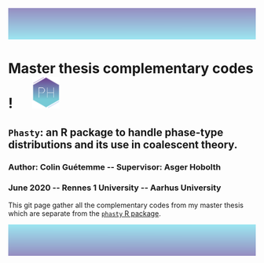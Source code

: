 
<img src="https://github.com/colinguetemme/Master_thesis/blob/master/rectpng.png" width="1280" height="64" />

# Master thesis complementary codes !      <img src="https://github.com/colinguetemme/Master_thesis/blob/master/logo.png" width="56" height="64" />

## ```Phasty```: an R package to handle phase-type distributions and its use in coalescent theory. 
### Author: Colin Guétemme   --   Supervisor: Asger Hobolth
### June 2020   --   Rennes 1 University   --   Aarhus University

This git page gather all the complementary codes from my master thesis which are separate from the [```phasty``` R package](https://github.com/rivasiker/phasty).

<img src="https://github.com/colinguetemme/Master_thesis/blob/master/rectpng2.png" width="1280" height="64" />



